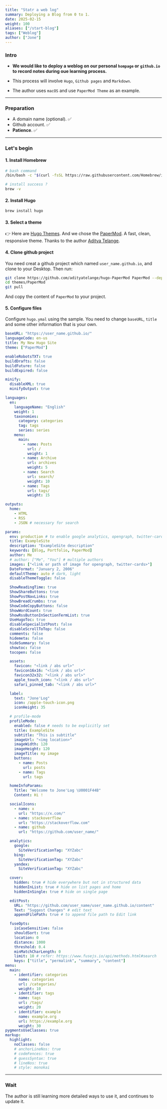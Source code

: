 ```yaml
---
title: "Statr a web log"
summary: Deploying a Blog from 0 to 1.
date: 2025-02-15
weight: 100
aliases: ["/start-blog"]
tags: ["Weblog"]
author: ["Jone"]
---
```


### Intro

- **We would like to deploy a weblog on our personal `hompage` or `github.io` to record notes during oue learning process.** 

- This process will involve `Hugo`, `Github pages` and `Markdown`.

- The author uses `macOS` and use `PaperMod Theme` as an example.


---

### Preparation

- A domain name (optional).	✅
- Github account.	✅
- **Patience**.	✅

---

### Let's begin

#### 1. Install Homebrew

```bash
# bash command
/bin/bash -c "$(curl -fsSL https://raw.githubusercontent.com/Homebrew/install/HEAD/install.sh)"

# install success ?
brew -v
```

#### 2. Install Hugo

```bash
brew install hugo
```

#### 3. Select a theme

👉 Here are [Hugo Themes](https://themes.gohugo.io/).  And we chose the [PaperMod](https://themes.gohugo.io/themes/hugo-papermod/). A fast, clean, responsive theme. Thanks to the author  [Aditya Telange](https://github.com/adityatelange/).

#### 4. Clone github project

You need creat a github project which named `user_name.github.io`, and clone to your Desktop. Then run:

```bash
git clone https://github.com/adityatelange/hugo-PaperMod PaperMod --depth=1
cd themes/PaperMod
git pull
```

And copy the content of  `PaperMod` to your project. 

#### 5. Configure files

Configure `hugo.ymal` using the sample. You need to change `baseURL`, `title` and some other information that is your own.

```yaml
baseURL: "https://user_name.github.io/"
languageCode: en-us
title: My New Hugo Site
theme: ["PaperMod"]

enableRobotsTXT: true
buildDrafts: false
buildFuture: false
buildExpired: false

minify:
  disableXML: true
  minifyOutput: true

languages:
  en:
    languageName: "English"
    weight: 1
    taxonomies:
      category: categories
      tag: tags
      series: series
    menu:
      main:
        - name: Posts
          url: /
          weight: 1
        - name: Archive
          url: archives
          weight: 5
        - name: Search
          url: search/
          weight: 10
        - name: Tags
          url: tags/
          weight: 15

outputs:
  home:
    - HTML
    - RSS
    - JSON # necessary for search

params:
  env: production # to enable google analytics, opengraph, twitter-cards and schema.
  title: ExampleSite
  description: "ExampleSite description"
  keywords: [Blog, Portfolio, PaperMod]
  author: Me
  # author: ["Me", "You"] # multiple authors
  images: ["<link or path of image for opengraph, twitter-cards>"]
  DateFormat: "January 2, 2006"
  defaultTheme: auto # dark, light
  disableThemeToggle: false

  ShowReadingTime: true
  ShowShareButtons: true
  ShowPostNavLinks: true
  ShowBreadCrumbs: true
  ShowCodeCopyButtons: false
  ShowWordCount: true
  ShowRssButtonInSectionTermList: true
  UseHugoToc: true
  disableSpecial1stPost: false
  disableScrollToTop: false
  comments: false
  hidemeta: false
  hideSummary: false
  showtoc: false
  tocopen: false

  assets:
    favicon: "<link / abs url>"
    favicon16x16: "<link / abs url>"
    favicon32x32: "<link / abs url>"
    apple_touch_icon: "<link / abs url>"
    safari_pinned_tab: "<link / abs url>"

  label:
    text: "Jone'Log"
    icon: /apple-touch-icon.png
    iconHeight: 35

  # profile-mode
  profileMode:
    enabled: false # needs to be explicitly set
    title: ExampleSite
    subtitle: "This is subtitle"
    imageUrl: "<img location>"
    imageWidth: 120
    imageHeight: 120
    imageTitle: my image
    buttons:
      - name: Posts
        url: posts
      - name: Tags
        url: tags

  homeInfoParams:
    Title: "Welcome to Jone'Log \U0001F44B"
    Content: Hi !

  socialIcons:
    - name: x
      url: "https://x.com/"
    - name: stackoverflow
      url: "https://stackoverflow.com"
    - name: github
      url: "https://github.com/user_name/"

  analytics:
    google:
      SiteVerificationTag: "XYZabc"
    bing:
      SiteVerificationTag: "XYZabc"
    yandex:
      SiteVerificationTag: "XYZabc"

  cover:
    hidden: true # hide everywhere but not in structured data
    hiddenInList: true # hide on list pages and home
    hiddenInSingle: true # hide on single page

  editPost:
    URL: "https://github.com/user_name/user_name.github.io/content"
    Text: "Suggest Changes" # edit text
    appendFilePath: true # to append file path to Edit link

  fuseOpts:
    isCaseSensitive: false
    shouldSort: true
    location: 0
    distance: 1000
    threshold: 0.4
    minMatchCharLength: 0
    limit: 10 # refer: https://www.fusejs.io/api/methods.html#search
    keys: ["title", "permalink", "summary", "content"]
menu:
  main:
    - identifier: categories
      name: categories
      url: /categories/
      weight: 10
    - identifier: tags
      name: tags
      url: /tags/
      weight: 20
    - identifier: example
      name: example.org
      url: https://example.org
      weight: 30
pygmentsUseClasses: true
markup:
  highlight:
    noClasses: false
    # anchorLineNos: true
    # codeFences: true
    # guessSyntax: true
    # lineNos: true
    # style: monokai
```



---

### Wait

The author is still learning more detailed ways to use it, and continues to update it.
